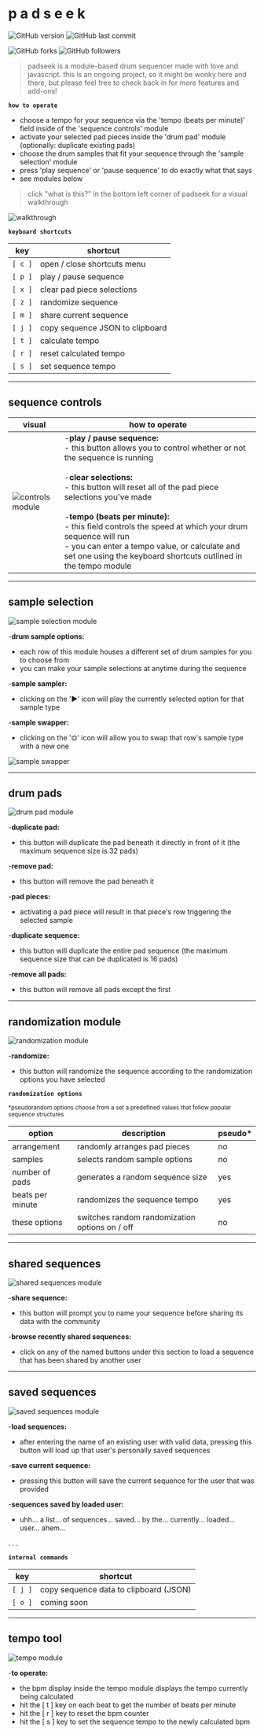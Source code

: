 # p a d s e e k

![GitHub version](https://img.shields.io/badge/version-beta-red.svg) ![GitHub last commit](https://img.shields.io/github/last-commit/AaronChapman/padseek.svg)

![GitHub forks](https://img.shields.io/github/forks/AaronChapman/padseek.svg?style=social&label=Fork) ![GitHub followers](https://img.shields.io/github/followers/AaronChapman.svg?style=social&label=Follow)

>padseek is a module-based drum sequencer made with love and javascript. this is an ongoing project, so it might be wonky here and there, but please feel free to check back in for more features and add-ons!

**`how to operate`**

- choose a tempo for your sequence via the 'tempo (beats per minute)' field inside of the 'sequence controls' module
- activate your selected pad pieces inside the 'drum pad' module (optionally: duplicate existing pads)
- choose the drum samples that fit your sequence through the 'sample selection' module
- press 'play sequence' or 'pause sequence' to do exactly what that says
- see modules below

>click "what is this?" in the bottom left corner of padseek for a visual walkthrough

![walkthrough](images/README/walkthrough.png "walkthrough")

**`keyboard shortcuts`**

key | shortcut
--- | ---
`[ c ]` | open / close shortcuts menu
`[ p ]` | play / pause sequence
`[ x ]` | clear pad piece selections
`[ z ]` | randomize sequence
`[ m ]` | share current sequence
`[ j ]` | copy sequence JSON to clipboard
`[ t ]` | calculate tempo
`[ r ]` | reset calculated tempo
`[ s ]` | set sequence tempo

---
## sequence controls

visual | how to operate
--- | ---
![controls module](images/README/controls.png "controls module") | -**play / pause sequence:**<br/>- this button allows you to control whether or not the sequence is running<br/><br/>-**clear selections:**<br/>- this button will reset all of the pad piece selections you've made<br/><br/>-**tempo (beats per minute):**<br/>- this field controls the speed at which your drum sequence will run<br/>- you can enter a tempo value, or calculate and set one using the keyboard shortcuts outlined in the tempo module

---
## sample selection

![sample selection module](images/README/samples.png "sample selection module")


-**drum sample options:**
- each row of this module houses a different set of drum samples for you to choose from
- you can make your sample selections at anytime during the sequence

-**sample sampler:**
- clicking on the '▶' icon will play the currently selected option for that sample type

-**sample swapper:**
- clicking on the '⏣' icon will allow you to swap that row's sample type with a new one

![sample swapper](images/README/swapper.png "sample swapper")


---
## drum pads

![drum pad module](images/README/pad.png "drum pad module")


-**duplicate pad:**
- this button will duplicate the pad beneath it directly in front of it (the maximum sequence size is 32 pads)

-**remove pad:**
- this button will remove the pad beneath it

-**pad pieces:**
- activating a pad piece will result in that piece's row triggering the selected sample

-**duplicate sequence:**
- this button will duplicate the entire pad sequence (the maximum sequence size that can be duplicated is 16 pads)

-**remove all pads:**
- this button will remove all pads except the first


---
## randomization module

![randomization module](images/README/randomization.png "randomization module")


-**randomize:**
- this button will randomize the sequence according to the randomization options you have selected

**`randomization options`**

<sup>*pseudorandom options choose from a set a predefined values that follow popular sequence structures</sup>

option | description | pseudo*
--- | --- | ---
arrangement | randomly arranges pad pieces | no
samples | selects random sample options | no
number of pads | generates a random sequence size | yes
beats per minute | randomizes the sequence tempo | yes
these options | switches random randomization options on / off | no


---
## shared sequences

![shared sequences module](images/README/shared.png "shared sequences module")


-**share sequence:**
- this button will prompt you to name your sequence before sharing its data with the community

-**browse recently shared sequences:**
- click on any of the named buttons under this section to load a sequence that has been shared by another user


---
## saved sequences

![saved sequences module](images/README/saved.png "saved sequences module")


-**load sequences:**
- after entering the name of an existing user with valid data, pressing this button will load up that user's personally saved sequences

-**save current sequence:**
- pressing this button will save the current sequence for the user that was provided

-**sequences saved by loaded user:**
- uhh... a list... of sequences... saved... by the... currently... loaded... user... ahem...


. . .

**`internal commands`**

key | shortcut
--- | ---
`[ j ]` | copy sequence data to clipboard (JSON)
`[ o ]` | coming soon


---
## tempo tool

![tempo module](images/README/tempo.png "tempo module")


-**to operate:**
- the bpm display inside the tempo module displays the tempo currently being calculated
- hit the [ t ] key on each beat to get the number of beats per minute
- hit the [ r ] key to reset the bpm counter
- hit the [ s ] key to set the sequence tempo to the newly calculated bpm